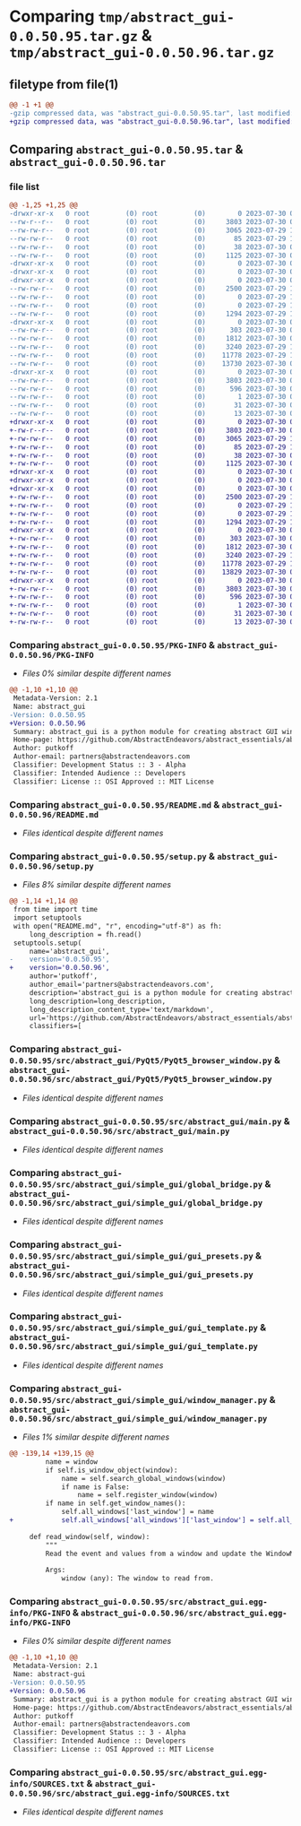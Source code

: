 # Comparing `tmp/abstract_gui-0.0.50.95.tar.gz` & `tmp/abstract_gui-0.0.50.96.tar.gz`

## filetype from file(1)

```diff
@@ -1 +1 @@
-gzip compressed data, was "abstract_gui-0.0.50.95.tar", last modified: Sun Jul 30 05:55:47 2023, max compression
+gzip compressed data, was "abstract_gui-0.0.50.96.tar", last modified: Sun Jul 30 06:02:23 2023, max compression
```

## Comparing `abstract_gui-0.0.50.95.tar` & `abstract_gui-0.0.50.96.tar`

### file list

```diff
@@ -1,25 +1,25 @@
-drwxr-xr-x   0 root         (0) root         (0)        0 2023-07-30 05:55:47.602211 abstract_gui-0.0.50.95/
--rw-r--r--   0 root         (0) root         (0)     3803 2023-07-30 05:55:47.602211 abstract_gui-0.0.50.95/PKG-INFO
--rw-rw-r--   0 root         (0) root         (0)     3065 2023-07-29 19:09:21.000000 abstract_gui-0.0.50.95/README.md
--rw-rw-r--   0 root         (0) root         (0)       85 2023-07-29 19:09:21.000000 abstract_gui-0.0.50.95/pyproject.toml
--rw-rw-r--   0 root         (0) root         (0)       38 2023-07-30 05:55:47.602211 abstract_gui-0.0.50.95/setup.cfg
--rw-rw-r--   0 root         (0) root         (0)     1125 2023-07-30 05:55:33.000000 abstract_gui-0.0.50.95/setup.py
-drwxr-xr-x   0 root         (0) root         (0)        0 2023-07-30 05:55:47.602211 abstract_gui-0.0.50.95/src/
-drwxr-xr-x   0 root         (0) root         (0)        0 2023-07-30 05:55:47.602211 abstract_gui-0.0.50.95/src/abstract_gui/
-drwxr-xr-x   0 root         (0) root         (0)        0 2023-07-30 05:55:47.602211 abstract_gui-0.0.50.95/src/abstract_gui/PyQt5/
--rw-rw-r--   0 root         (0) root         (0)     2500 2023-07-29 19:09:21.000000 abstract_gui-0.0.50.95/src/abstract_gui/PyQt5/PyQt5_browser_window.py
--rw-rw-r--   0 root         (0) root         (0)        0 2023-07-29 19:09:21.000000 abstract_gui-0.0.50.95/src/abstract_gui/PyQt5/__init__.py
--rw-rw-r--   0 root         (0) root         (0)        0 2023-07-29 19:09:21.000000 abstract_gui-0.0.50.95/src/abstract_gui/__init__.py
--rw-rw-r--   0 root         (0) root         (0)     1294 2023-07-29 19:09:21.000000 abstract_gui-0.0.50.95/src/abstract_gui/main.py
-drwxr-xr-x   0 root         (0) root         (0)        0 2023-07-30 05:55:47.602211 abstract_gui-0.0.50.95/src/abstract_gui/simple_gui/
--rw-rw-r--   0 root         (0) root         (0)      303 2023-07-30 05:44:36.000000 abstract_gui-0.0.50.95/src/abstract_gui/simple_gui/__init__.py
--rw-rw-r--   0 root         (0) root         (0)     1812 2023-07-30 05:32:52.000000 abstract_gui-0.0.50.95/src/abstract_gui/simple_gui/global_bridge.py
--rw-rw-r--   0 root         (0) root         (0)     3240 2023-07-29 19:09:21.000000 abstract_gui-0.0.50.95/src/abstract_gui/simple_gui/gui_presets.py
--rw-rw-r--   0 root         (0) root         (0)    11778 2023-07-29 19:09:21.000000 abstract_gui-0.0.50.95/src/abstract_gui/simple_gui/gui_template.py
--rw-rw-r--   0 root         (0) root         (0)    13730 2023-07-30 05:55:19.000000 abstract_gui-0.0.50.95/src/abstract_gui/simple_gui/window_manager.py
-drwxr-xr-x   0 root         (0) root         (0)        0 2023-07-30 05:55:47.602211 abstract_gui-0.0.50.95/src/abstract_gui.egg-info/
--rw-rw-r--   0 root         (0) root         (0)     3803 2023-07-30 05:55:47.000000 abstract_gui-0.0.50.95/src/abstract_gui.egg-info/PKG-INFO
--rw-rw-r--   0 root         (0) root         (0)      596 2023-07-30 05:55:47.000000 abstract_gui-0.0.50.95/src/abstract_gui.egg-info/SOURCES.txt
--rw-rw-r--   0 root         (0) root         (0)        1 2023-07-30 05:55:47.000000 abstract_gui-0.0.50.95/src/abstract_gui.egg-info/dependency_links.txt
--rw-rw-r--   0 root         (0) root         (0)       31 2023-07-30 05:55:47.000000 abstract_gui-0.0.50.95/src/abstract_gui.egg-info/requires.txt
--rw-rw-r--   0 root         (0) root         (0)       13 2023-07-30 05:55:47.000000 abstract_gui-0.0.50.95/src/abstract_gui.egg-info/top_level.txt
+drwxr-xr-x   0 root         (0) root         (0)        0 2023-07-30 06:02:23.542793 abstract_gui-0.0.50.96/
+-rw-r--r--   0 root         (0) root         (0)     3803 2023-07-30 06:02:23.542793 abstract_gui-0.0.50.96/PKG-INFO
+-rw-rw-r--   0 root         (0) root         (0)     3065 2023-07-29 19:09:21.000000 abstract_gui-0.0.50.96/README.md
+-rw-rw-r--   0 root         (0) root         (0)       85 2023-07-29 19:09:21.000000 abstract_gui-0.0.50.96/pyproject.toml
+-rw-rw-r--   0 root         (0) root         (0)       38 2023-07-30 06:02:23.542793 abstract_gui-0.0.50.96/setup.cfg
+-rw-rw-r--   0 root         (0) root         (0)     1125 2023-07-30 06:02:02.000000 abstract_gui-0.0.50.96/setup.py
+drwxr-xr-x   0 root         (0) root         (0)        0 2023-07-30 06:02:23.542793 abstract_gui-0.0.50.96/src/
+drwxr-xr-x   0 root         (0) root         (0)        0 2023-07-30 06:02:23.542793 abstract_gui-0.0.50.96/src/abstract_gui/
+drwxr-xr-x   0 root         (0) root         (0)        0 2023-07-30 06:02:23.542793 abstract_gui-0.0.50.96/src/abstract_gui/PyQt5/
+-rw-rw-r--   0 root         (0) root         (0)     2500 2023-07-29 19:09:21.000000 abstract_gui-0.0.50.96/src/abstract_gui/PyQt5/PyQt5_browser_window.py
+-rw-rw-r--   0 root         (0) root         (0)        0 2023-07-29 19:09:21.000000 abstract_gui-0.0.50.96/src/abstract_gui/PyQt5/__init__.py
+-rw-rw-r--   0 root         (0) root         (0)        0 2023-07-29 19:09:21.000000 abstract_gui-0.0.50.96/src/abstract_gui/__init__.py
+-rw-rw-r--   0 root         (0) root         (0)     1294 2023-07-29 19:09:21.000000 abstract_gui-0.0.50.96/src/abstract_gui/main.py
+drwxr-xr-x   0 root         (0) root         (0)        0 2023-07-30 06:02:23.542793 abstract_gui-0.0.50.96/src/abstract_gui/simple_gui/
+-rw-rw-r--   0 root         (0) root         (0)      303 2023-07-30 05:44:36.000000 abstract_gui-0.0.50.96/src/abstract_gui/simple_gui/__init__.py
+-rw-rw-r--   0 root         (0) root         (0)     1812 2023-07-30 05:32:52.000000 abstract_gui-0.0.50.96/src/abstract_gui/simple_gui/global_bridge.py
+-rw-rw-r--   0 root         (0) root         (0)     3240 2023-07-29 19:09:21.000000 abstract_gui-0.0.50.96/src/abstract_gui/simple_gui/gui_presets.py
+-rw-rw-r--   0 root         (0) root         (0)    11778 2023-07-29 19:09:21.000000 abstract_gui-0.0.50.96/src/abstract_gui/simple_gui/gui_template.py
+-rw-rw-r--   0 root         (0) root         (0)    13829 2023-07-30 06:01:41.000000 abstract_gui-0.0.50.96/src/abstract_gui/simple_gui/window_manager.py
+drwxr-xr-x   0 root         (0) root         (0)        0 2023-07-30 06:02:23.542793 abstract_gui-0.0.50.96/src/abstract_gui.egg-info/
+-rw-rw-r--   0 root         (0) root         (0)     3803 2023-07-30 06:02:23.000000 abstract_gui-0.0.50.96/src/abstract_gui.egg-info/PKG-INFO
+-rw-rw-r--   0 root         (0) root         (0)      596 2023-07-30 06:02:23.000000 abstract_gui-0.0.50.96/src/abstract_gui.egg-info/SOURCES.txt
+-rw-rw-r--   0 root         (0) root         (0)        1 2023-07-30 06:02:23.000000 abstract_gui-0.0.50.96/src/abstract_gui.egg-info/dependency_links.txt
+-rw-rw-r--   0 root         (0) root         (0)       31 2023-07-30 06:02:23.000000 abstract_gui-0.0.50.96/src/abstract_gui.egg-info/requires.txt
+-rw-rw-r--   0 root         (0) root         (0)       13 2023-07-30 06:02:23.000000 abstract_gui-0.0.50.96/src/abstract_gui.egg-info/top_level.txt
```

### Comparing `abstract_gui-0.0.50.95/PKG-INFO` & `abstract_gui-0.0.50.96/PKG-INFO`

 * *Files 0% similar despite different names*

```diff
@@ -1,10 +1,10 @@
 Metadata-Version: 2.1
 Name: abstract_gui
-Version: 0.0.50.95
+Version: 0.0.50.96
 Summary: abstract_gui is a python module for creating abstract GUI windows and interacting with them. It uses the PySimpleGUI library and provides additional utilities for simplifying the creation and handling of PySimpleGUI windows.
 Home-page: https://github.com/AbstractEndeavors/abstract_essentials/abstract_gui
 Author: putkoff
 Author-email: partners@abstractendeavors.com
 Classifier: Development Status :: 3 - Alpha
 Classifier: Intended Audience :: Developers
 Classifier: License :: OSI Approved :: MIT License
```

### Comparing `abstract_gui-0.0.50.95/README.md` & `abstract_gui-0.0.50.96/README.md`

 * *Files identical despite different names*

### Comparing `abstract_gui-0.0.50.95/setup.py` & `abstract_gui-0.0.50.96/setup.py`

 * *Files 8% similar despite different names*

```diff
@@ -1,14 +1,14 @@
 from time import time
 import setuptools
 with open("README.md", "r", encoding="utf-8") as fh:
     long_description = fh.read()
 setuptools.setup(
     name='abstract_gui',
-    version='0.0.50.95',
+    version='0.0.50.96',
     author='putkoff',
     author_email='partners@abstractendeavors.com',
     description='abstract_gui is a python module for creating abstract GUI windows and interacting with them. It uses the PySimpleGUI library and provides additional utilities for simplifying the creation and handling of PySimpleGUI windows.',
     long_description=long_description,
     long_description_content_type='text/markdown',
     url='https://github.com/AbstractEndeavors/abstract_essentials/abstract_gui',
     classifiers=[
```

### Comparing `abstract_gui-0.0.50.95/src/abstract_gui/PyQt5/PyQt5_browser_window.py` & `abstract_gui-0.0.50.96/src/abstract_gui/PyQt5/PyQt5_browser_window.py`

 * *Files identical despite different names*

### Comparing `abstract_gui-0.0.50.95/src/abstract_gui/main.py` & `abstract_gui-0.0.50.96/src/abstract_gui/main.py`

 * *Files identical despite different names*

### Comparing `abstract_gui-0.0.50.95/src/abstract_gui/simple_gui/global_bridge.py` & `abstract_gui-0.0.50.96/src/abstract_gui/simple_gui/global_bridge.py`

 * *Files identical despite different names*

### Comparing `abstract_gui-0.0.50.95/src/abstract_gui/simple_gui/gui_presets.py` & `abstract_gui-0.0.50.96/src/abstract_gui/simple_gui/gui_presets.py`

 * *Files identical despite different names*

### Comparing `abstract_gui-0.0.50.95/src/abstract_gui/simple_gui/gui_template.py` & `abstract_gui-0.0.50.96/src/abstract_gui/simple_gui/gui_template.py`

 * *Files identical despite different names*

### Comparing `abstract_gui-0.0.50.95/src/abstract_gui/simple_gui/window_manager.py` & `abstract_gui-0.0.50.96/src/abstract_gui/simple_gui/window_manager.py`

 * *Files 1% similar despite different names*

```diff
@@ -139,14 +139,15 @@
         name = window
         if self.is_window_object(window):
             name = self.search_global_windows(window)
             if name is False:
                 name = self.register_window(window)
         if name in self.get_window_names():
             self.all_windows['last_window'] = name
+            self.all_windows['all_windows']['last_window'] = self.all_windows['all_windows'][name]
 
     def read_window(self, window):
         """
         Read the event and values from a window and update the WindowManager's state.
 
         Args:
             window (any): The window to read from.
```

### Comparing `abstract_gui-0.0.50.95/src/abstract_gui.egg-info/PKG-INFO` & `abstract_gui-0.0.50.96/src/abstract_gui.egg-info/PKG-INFO`

 * *Files 0% similar despite different names*

```diff
@@ -1,10 +1,10 @@
 Metadata-Version: 2.1
 Name: abstract-gui
-Version: 0.0.50.95
+Version: 0.0.50.96
 Summary: abstract_gui is a python module for creating abstract GUI windows and interacting with them. It uses the PySimpleGUI library and provides additional utilities for simplifying the creation and handling of PySimpleGUI windows.
 Home-page: https://github.com/AbstractEndeavors/abstract_essentials/abstract_gui
 Author: putkoff
 Author-email: partners@abstractendeavors.com
 Classifier: Development Status :: 3 - Alpha
 Classifier: Intended Audience :: Developers
 Classifier: License :: OSI Approved :: MIT License
```

### Comparing `abstract_gui-0.0.50.95/src/abstract_gui.egg-info/SOURCES.txt` & `abstract_gui-0.0.50.96/src/abstract_gui.egg-info/SOURCES.txt`

 * *Files identical despite different names*

